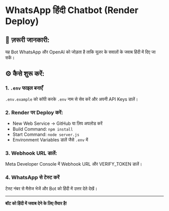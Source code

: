 # WhatsApp हिंदी Chatbot (Render Deploy)

## 🧾 ज़रूरी जानकारी:
यह Bot WhatsApp और OpenAI को जोड़ता है ताकि यूज़र के सवालों के जवाब हिंदी में दिए जा सकें।

## ⚙️ कैसे शुरू करें:

### 1. `.env` फाइल बनाएँ
`.env.example` को कॉपी करके `.env` नाम से सेव करें और अपनी API Keys डालें।

### 2. Render पर Deploy करें:
- New Web Service → GitHub या ज़िप अपलोड करें
- Build Command: `npm install`
- Start Command: `node server.js`
- Environment Variables डालें जैसे `.env` में

### 3. Webhook URL डालें:
Meta Developer Console में Webhook URL और VERIFY_TOKEN डालें।

### 4. WhatsApp से टेस्ट करें
टेस्ट नंबर से मैसेज भेजें और Bot को हिंदी में उत्तर देते देखें।

---

**बॉट को हिंदी में जवाब देने के लिए तैयार है!**
